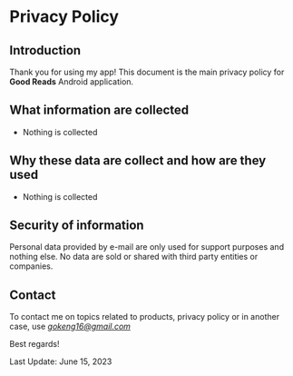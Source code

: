 # Privacy Policy

## Introduction

Thank you for using my app!
This document is the main privacy policy for **Good Reads** Android application.

## What information are collected
- Nothing is collected

## Why these data are collect and how are they used
- Nothing is collected 

## Security of information

Personal data provided by e-mail are only used for support purposes and nothing else. No data are sold or shared with third party entities or companies.

## Contact

To contact me on topics related to products, privacy policy or in another case, use *gokeng16@gmail.com*

Best regards!

Last Update: June 15, 2023

